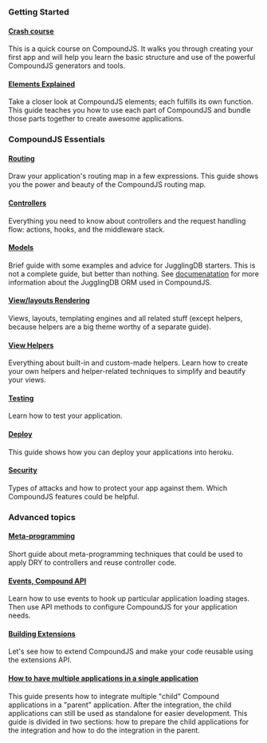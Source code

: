 ### Getting Started

#### [Crash course][crash-course]

This is a quick course on CompoundJS. It walks you through creating your first app and will help you learn the basic structure and use
of the powerful CompoundJS generators and tools.

#### [Elements Explained][elements-explained]

Take a closer look at CompoundJS elements; each fulfills its own
function. This guide teaches you how to use each part of CompoundJS and bundle
those parts together to create awesome applications.

### CompoundJS Essentials

#### [Routing][routing]

Draw your application's routing map in a few expressions. This guide
shows you the power and beauty of the CompoundJS routing map.

#### [Controllers][controllers]

Everything you need to know about controllers and the request handling flow:
actions, hooks, and the middleware stack.

#### [Models][models]
Brief guide with some examples and advice for JugglingDB starters. This is not a
complete guide, but better than nothing. See
[documenatation](http://jugglingdb.co) for more information about the JugglingDB ORM
used in CompoundJS.

#### [View/layouts Rendering][views]

Views, layouts, templating engines and all related stuff (except helpers,
because helpers are a big theme worthy of a separate guide).

#### [View Helpers][helpers]

Everything about built-in and custom-made helpers.
Learn how to create your own helpers and helper-related techniques to simplify
and beautify your views.

#### [Testing][testing]

Learn how to test your application.

#### [Deploy][deploy]

This guide shows how you can deploy your applications into heroku.

#### [Security][security]

Types of attacks and how to protect your app against them. Which CompoundJS
features could be helpful.

### Advanced topics

#### [Meta-programming][meta-controllers]

Short guide about meta-programming techniques that could be used to apply DRY to controllers and
reuse controller code.

#### [Events, Compound API][events-api]

Learn how to use events to hook up particular application loading stages. Then
use API methods to configure CompoundJS for your application needs.

#### [Building Extensions][extensions-api]

Let's see how to extend CompoundJS and make your code reusable using the extensions
API.

#### [How to have multiple applications in a single application][multiple-app]
This guide presents how to integrate multiple "child" Compound applications in a "parent" application.
After the integration, the child applications can still be used as standalone for easier development.
This guide is divided in two sections: how to prepare the child applications for the integration and how to do the integration in the parent.

[crash-course]: https://github.com/compoundjs/guides/blob/master/basics/crash-course.md
[elements-explained]: https://github.com/compoundjs/guides/blob/master/basics/elements-explained.md

[routing]: https://github.com/compoundjs/guides/blob/master/essentials/routing.md
[controllers]: https://github.com/compoundjs/guides/blob/master/essentials/controllers.md
[models]: http://nosolopau.github.io/jugglingdb-missing-docs/
[views]: https://github.com/compoundjs/guides/blob/master/essentials/views.md
[helpers]: https://github.com/compoundjs/guides/blob/master/essentials/helpers.md
[mailers]: https://github.com/compoundjs/guides/blob/master/essentials/mailers.md
[security]: https://github.com/compoundjs/guides/blob/master/essentials/security.md

[meta-controllers]: https://github.com/compoundjs/guides/blob/master/advanced/meta-controllers.md
[events-api]: https://github.com/compoundjs/guides/blob/master/advanced/events-api.md
[extensions-api]: https://github.com/compoundjs/guides/blob/master/advanced/extensions-api.md
[deploy]:  https://github.com/compoundjs/guides/blob/master/essentials/deploy.md
[testing]:  https://github.com/compoundjs/guides/blob/master/essentials/testing.md
[multiple-app]: https://github.com/compoundjs/guides/blob/master/advanced/multiple-application-integration.md

